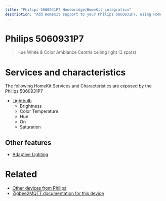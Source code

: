 ```yaml
---
title: "Philips 5060931P7 Homebridge/HomeKit integration"
description: "Add HomeKit support to your Philips 5060931P7, using Homebridge, Zigbee2MQTT and homebridge-z2m."
---
```

<!---
This file has been GENERATED using src/docgen/docgen.ts
DO NOT EDIT THIS FILE MANUALLY!
-->
# Philips 5060931P7
> Hue White & Color Ambiance Centris ceiling light (3 spots)


# Services and characteristics
The following HomeKit Services and Characteristics are exposed by
the Philips 5060931P7

* [Lightbulb](../../light.md)
  * Brightness
  * Color Temperature
  * Hue
  * On
  * Saturation


## Other features
* [Adaptive Lighting](../../light.md)


# Related
* [Other devices from Philips](../index.md#philips)
* [Zigbee2MQTT documentation for this device](https://www.zigbee2mqtt.io/devices/5060931P7.html)